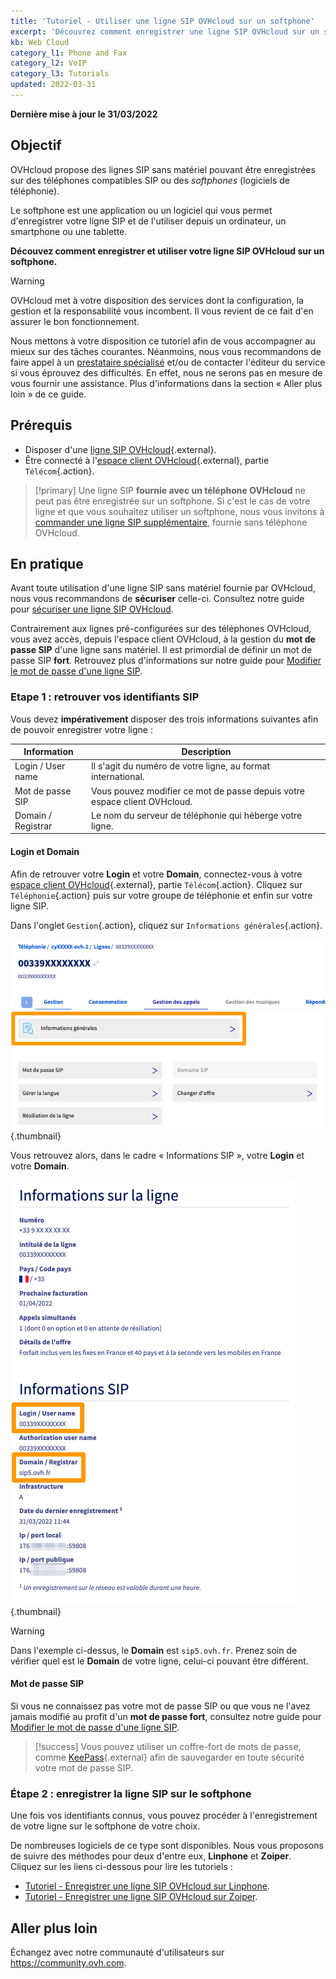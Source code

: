 ```yaml
---
title: 'Tutoriel - Utiliser une ligne SIP OVHcloud sur un softphone'
excerpt: 'Découvrez comment enregistrer une ligne SIP OVHcloud sur un softphone tel que Linphone ou Zoiper'
kb: Web Cloud
category_l1: Phone and Fax
category_l2: VoIP
category_l3: Tutorials
updated: 2022-03-31
---
```


**Dernière mise à jour le 31/03/2022**

## Objectif

OVHcloud propose des lignes SIP sans matériel pouvant être enregistrées sur des téléphones compatibles SIP ou des *softphones* (logiciels de téléphonie).

Le softphone est une application ou un logiciel qui vous permet d'enregistrer votre ligne SIP et de l'utiliser depuis un ordinateur, un smartphone ou une tablette.

**Découvez comment enregistrer et utiliser votre ligne SIP OVHcloud sur un softphone.**

> [!warning]
>
> OVHcloud met à votre disposition des services dont la configuration, la gestion et la responsabilité vous incombent. Il vous revient de ce fait d'en assurer le bon fonctionnement.
> 
> Nous mettons à votre disposition ce tutoriel afin de vous accompagner au mieux sur des tâches courantes. Néanmoins, nous vous recommandons de faire appel à un [prestataire spécialisé](https://partner.ovhcloud.com/fr/) et/ou de contacter l'éditeur du service si vous éprouvez des difficultés. En effet, nous ne serons pas en mesure de vous fournir une assistance. Plus d'informations dans la section « Aller plus loin » de ce guide.
>

## Prérequis

- Disposer d'une [ligne SIP OVHcloud](https://www.ovhtelecom.fr/telephonie/voip/){.external}.
- Être connecté à l'[espace client OVHcloud](https://www.ovh.com/auth/?action=gotomanager&from=https://www.ovh.com/fr/&ovhSubsidiary=fr){.external}, partie `Télécom`{.action}.

> [!primary]
> Une ligne SIP **fournie avec un téléphone OVHcloud** ne peut pas être enregistrée sur un softphone. Si c'est le cas de votre ligne et que vous souhaitez utiliser un softphone, nous vous invitons à [commander une ligne SIP supplémentaire](https://www.ovhtelecom.fr/telephonie/voip/), fournie sans téléphone OVHcloud.
>

## En pratique

Avant toute utilisation d'une ligne SIP sans matériel fournie par OVHcloud, nous vous recommandons de **sécuriser** celle-ci. Consultez notre guide pour [sécuriser une ligne SIP OVHcloud](/pages/web_cloud/email_and_collaborative_solutions/internet/phone_and_fax/voip/secure-sip-line).

Contrairement aux lignes pré-configurées sur des téléphones OVHcloud, vous avez accès, depuis l'espace client OVHcloud, à la gestion du **mot de passe SIP** d'une ligne sans matériel. Il est primordial de définir un mot de passe SIP **fort**. Retrouvez plus d'informations sur notre guide pour [Modifier le mot de passe d'une ligne SIP](/pages/web_cloud/email_and_collaborative_solutions/internet/phone_and_fax/voip/modifier-mot-de-passe-ligne-sip).

### Etape 1 : retrouver vos identifiants SIP

Vous devez **impérativement** disposer des trois informations suivantes afin de pouvoir enregistrer votre ligne :

|Information|Description|
|---|---|
| Login / User name | Il s'agit du numéro de votre ligne, au format international.|
| Mot de passe SIP | Vous pouvez modifier ce mot de passe depuis votre espace client OVHcloud.|
| Domain / Registrar | Le nom du serveur de téléphonie qui héberge votre ligne.|

#### Login et Domain

Afin de retrouver votre **Login** et votre **Domain**, connectez-vous à votre [espace client OVHcloud](https://www.ovh.com/auth/?action=gotomanager&from=https://www.ovh.com/fr/&ovhSubsidiary=fr){.external}, partie `Télécom`{.action}. Cliquez sur `Téléphonie`{.action} puis sur votre groupe de téléphonie et enfin sur votre ligne SIP.

Dans l'onglet `Gestion`{.action}, cliquez sur `Informations générales`{.action}.

![informations générales](images/general-information.png){.thumbnail}

Vous retrouvez alors, dans le cadre « Informations SIP », votre **Login** et votre **Domain**.

![username - domain](images/username-domain.png){.thumbnail}

> [!warning]
> Dans l'exemple ci-dessus, le **Domain** est `sip5.ovh.fr`. Prenez soin de vérifier quel est le **Domain** de votre ligne, celui-ci pouvant être différent.
>

#### Mot de passe SIP

Si vous ne connaissez pas votre mot de passe SIP ou que vous ne l'avez jamais modifié au profit d'un **mot de passe fort**, consultez notre guide pour [Modifier le mot de passe d'une ligne SIP](/pages/web_cloud/email_and_collaborative_solutions/internet/phone_and_fax/voip/modifier-mot-de-passe-ligne-sip).

> [!success]
> Vous pouvez utiliser un coffre-fort de mots de passe, comme [KeePass](https://keepass.info/){.external} afin de sauvegarder en toute sécurité votre mot de passe SIP.

### Étape 2 : enregistrer la ligne SIP sur le softphone

Une fois vos identifiants connus, vous pouvez procéder à l'enregistrement de votre ligne sur le softphone de votre choix.

De nombreuses logiciels de ce type sont disponibles. Nous vous proposons de suivre des méthodes pour deux d'entre eux, **Linphone** et **Zoiper**.<br>
Cliquez sur les liens ci-dessous pour lire les tutoriels :

- [Tutoriel - Enregistrer une ligne SIP OVHcloud sur Linphone](/pages/web_cloud/email_and_collaborative_solutions/internet/phone_and_fax/voip/register-sip-softphone-linphone).
- [Tutoriel - Enregistrer une ligne SIP OVHcloud sur Zoiper](/pages/web_cloud/email_and_collaborative_solutions/internet/phone_and_fax/voip/register-sip-softphone-zoiper).

## Aller plus loin

Échangez avec notre communauté d'utilisateurs sur <https://community.ovh.com>.
